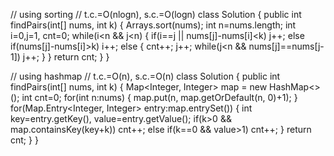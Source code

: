 // using sorting
// t.c.=O(nlogn), s.c.=O(logn)
class Solution {
    public int findPairs(int[] nums, int k) {
        Arrays.sort(nums);
        int n=nums.length;
        int i=0,j=1, cnt=0;
        while(i<n && j<n) {
            if(i==j || nums[j]-nums[i]<k)
                j++;
            else if(nums[j]-nums[i]>k)
                i++;
            else {
                cnt++;
                j++;
                while(j<n && nums[j]==nums[j-1])
                    j++;
            }
        }
        return cnt;
    }
}

// using hashmap
// t.c.=O(n), s.c.=O(n)
class Solution {
    public int findPairs(int[] nums, int k) {
        Map<Integer, Integer> map = new HashMap<>();
        int cnt=0;
        for(int n:nums) {
            map.put(n, map.getOrDefault(n, 0)+1);
        }
        for(Map.Entry<Integer, Integer> entry:map.entrySet()) {
            int key=entry.getKey(), value=entry.getValue();
            if(k>0 && map.containsKey(key+k))
                cnt++;
            else if(k==0 && value>1)
                cnt++;
        }
        return cnt;
    }
}
